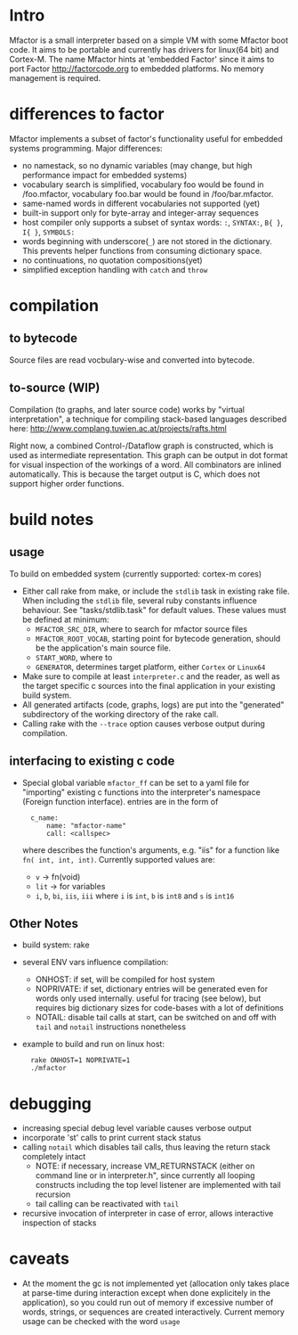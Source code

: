 # Intro #

Mfactor is a small interpreter based on a simple VM with some Mfactor
boot code.  It aims to be portable and currently has drivers for linux(64 bit) and
Cortex-M.  The name Mfactor hints at 'embedded Factor' since it aims to
port Factor <http://factorcode.org> to embedded platforms.  No memory management is required.

# differences to factor
Mfactor implements a subset of factor's functionality useful for embedded systems programming.
Major differences:
- no namestack, so no dynamic variables (may change, but high
  performance impact for embedded systems)
- vocabulary search is simplified, vocabulary foo would be found in
  <any-vocab-root>/foo.mfactor, vocabulary foo.bar would be found in
  <any-vocab-root>/foo/bar.mfactor.
- same-named words in different vocabularies not supported (yet)
- built-in support only for byte-array and integer-array sequences
- host compiler only supports a subset of syntax words: `:`, `SYNTAX:`, `B{ }`, `I{ }`, `SYMBOLS:`
- words beginning with underscore(`_`) are not stored in the
  dictionary.  This prevents helper functions from consuming
  dictionary space.
- no continuations, no quotation compositions(yet)
- simplified exception handling with `catch` and `throw`

# compilation #

## to bytecode ##
Source files are read vocbulary-wise and converted into bytecode.

## to-source (WIP) ##
Compilation (to graphs, and later source code) works by "virtual interpretation", a technique for compiling
stack-based languages described here: http://www.complang.tuwien.ac.at/projects/rafts.html

Right now, a combined Control-/Dataflow graph is constructed, which is
used as intermediate representation. This graph can be output in dot format for
visual inspection of the workings of a word.  All combinators are inlined automatically.
This is because the target output is C, which does not support higher order functions.

# build notes #

## usage ##

To build on embedded system (currently supported: cortex-m cores)
- Either call rake from make, or include the `stdlib` task in existing
  rake file.  When including the `stdlib` file, several ruby constants
  influence behaviour.  See "tasks/stdlib.task" for default values.
  These values must be defined at minimum:
  - `MFACTOR_SRC_DIR`, where to search for mfactor source files
  - `MFACTOR_ROOT_VOCAB`, starting point for bytecode generation, should be the application's main source file.
  - `START_WORD`, where to 
  - `GENERATOR`, determines target platform, either `Cortex` or `Linux64`
- Make sure to compile at least `interpreter.c` and the
  reader, as well as the target specific c sources into the final
  application in your existing build system.
- All generated artifacts (code, graphs, logs) are put
  into the "generated" subdirectory of the working directory of the
  rake call.
- Calling rake with the `--trace` option causes verbose output during compilation.

## interfacing to existing c code ##
- Special global variable `mfactor_ff` can be set to a yaml file for
  "importing" existing c functions into the interpreter's namespace (Foreign function interface).
  entries are in the form of

        c_name:
			name: "mfactor-name"
			call: <callspec>

  where <callspec> describes the function's arguments, e.g. "iis" for a function like `fn( int, int, int)`.
  Currently supported values are:
  - `v` -> fn(void)
  - `lit` -> for variables
  - `i`, `b`, `bi`, `iis`, `iii` where `i` is `int`, `b` is `int8` and `s` is `int16`

## Other Notes ##
- build system: rake
- several ENV vars influence compilation:
  - ONHOST: if set, will be compiled for host system
  - NOPRIVATE: if set, dictionary entries will be generated even for
    words only used internally.  useful for tracing (see below), but
    requires big dictionary sizes for code-bases with a lot of definitions
  - NOTAIL: disable tail calls at start, can be switched on and off
    with `tail` and `notail` instructions nonetheless
- example to build and run on linux host:

        rake ONHOST=1 NOPRIVATE=1
        ./mfactor


# debugging #

- increasing special debug level variable causes verbose output
- incorporate 'st' calls to print current stack status
- calling `notail` which disables tail calls, thus leaving the return
  stack completely intact
  - NOTE: if necessary, increase VM_RETURNSTACK (either on command
    line or in interpreter.h", since currently all looping constructs
    including the top level listener are implemented with tail recursion
  - tail calling can be reactivated with `tail`
- recursive invocation of interpreter in case of error, allows interactive inspection of stacks

# caveats #
- At the moment the gc is not implemented yet (allocation only takes
  place at parse-time during interaction except when done explicitely
  in the application), so you could run out of memory if excessive
  number of words, strings, or sequences are created interactively.
  Current memory usage can be checked with the word `usage`


